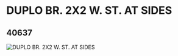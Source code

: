 # DUPLO BR. 2X2 W. ST. AT SIDES
## 40637
![DUPLO BR. 2X2 W. ST. AT SIDES](https://lc-www-live-s.legocdn.com/media/bricks/5/2/4153495.jpg)